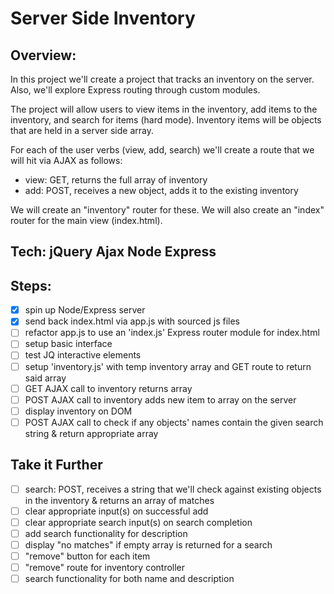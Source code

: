 # Server Side Inventory
## Overview:
In this project we'll create a project that tracks an inventory on the server. Also, we'll explore Express routing through custom modules.

The project will allow users to view items in the inventory, add items to the inventory, and search for items (hard mode). Inventory items will be objects that are held in a server side array.

For each of the user verbs (view, add, search) we'll create a route that we will hit via AJAX as follows:

- view: GET, returns the full array of inventory
- add: POST, receives a new object, adds it to the existing inventory

We will create an "inventory" router for these. We will also create an "index" router for the main view (index.html).

## Tech: jQuery Ajax Node Express
## Steps:
- [X] spin up Node/Express server
- [X] send back index.html via app.js with sourced js files
- [ ] refactor app.js to use an 'index.js' Express router module for index.html
- [ ] setup basic interface
- [ ] test JQ interactive elements
- [ ] setup 'inventory.js' with temp inventory array and GET route to return said array
- [ ] GET AJAX call to inventory returns array
- [ ] POST AJAX call to inventory adds new item to array on the server
- [ ] display inventory on DOM
- [ ] POST AJAX call to check if any objects' names contain the given search string & return appropriate array

## Take it Further
- [ ] search: POST, receives a string that we'll check against existing objects in the inventory & returns an array of matches
- [ ] clear appropriate input(s) on successful add
- [ ] clear appropriate search input(s) on search completion
- [ ] add search functionality for description
- [ ] display "no matches" if empty array is returned for a search
- [ ] "remove" button for each item
- [ ] "remove" route for inventory controller
- [ ] search functionality for both name and description